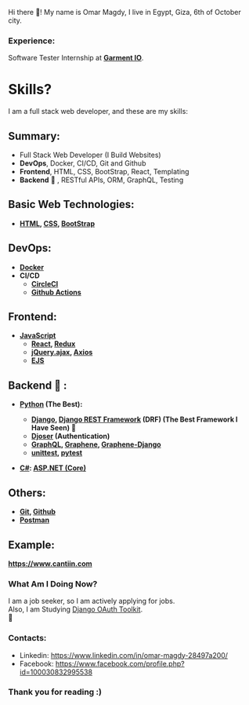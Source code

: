 
Hi there 👋! My name is Omar Magdy, I live in Egypt, 
Giza, 6th of October city. 




### Experience:

Software Tester Internship at **[Garment IO](https://garment.io/)**.





# Skills?
I am a full stack web developer, and these are my skills:




## Summary:

- Full Stack Web Developer (I Build Websites)
- **DevOps**, Docker, CI/CD, Git and Github
- **Frontend**, HTML, CSS, BootStrap, React, Templating
- **Backend** :muscle: , RESTful APIs, ORM, GraphQL, Testing

<b>


## Basic Web Technologies:
- [HTML](https://www.w3schools.com/html/),
	[CSS](https://www.w3schools.com/css/default.asp),
	[BootStrap](https://getbootstrap.com/)


## DevOps:
- [Docker](https://www.docker.com/)
- CI/CD
	- [CircleCI](https://circleci.com/)
	- [Github Actions](https://docs.github.com/en/actions)






## Frontend:
- [JavaScript](https://www.w3schools.com/js/)
	- [React](https://reactjs.org/), [Redux](https://redux.js.org/)
	- [jQuery.ajax](https://api.jquery.com/jquery.ajax/), 
		[Axios](https://axios-http.com/)
	- [EJS](https://ejs.co/)





## Backend :muscle: :
- [Python](https://www.w3schools.com/python/) (The Best):
	- [Django](https://docs.djangoproject.com), 
		[Django REST Framework](https://www.django-rest-framework.org/) (DRF)
		 (The Best Framework I Have Seen) :muscle:
	- [Djoser](https://djoser.readthedocs.io) (Authentication)
	- [GraphQL](https://graphql.org/), 
		[Graphene](https://graphene-python.org/), 
		[Graphene-Django](https://docs.graphene-python.org/projects/django)
	- [unittest](https://docs.python.org/3/library/unittest.html), 
		[pytest](https://pypi.org/project/pytest/)


- [C#](https://www.w3schools.com/cs/): [ASP.NET (Core)](https://docs.microsoft.com/en-us/aspnet/core/introduction-to-aspnet-core)



## Others:
- [Git](https://git-scm.com/), [Github](https://github.com/)
- [Postman](https://www.postman.com/)
















</b>



## Example:
**https://www.cantiin.com**





### What Am I Doing Now?
I am a job seeker, so I am actively applying for jobs.  
Also, I am Studying 
[Django OAuth Toolkit](https://django-oauth-toolkit.readthedocs.io/en/latest/).  
🌱


### Contacts:
- Linkedin: https://www.linkedin.com/in/omar-magdy-28497a200/
- Facebook: https://www.facebook.com/profile.php?id=100030832995538


### Thank you for reading :)

<!--
**OmarThinks/OmarThinks** is a ✨ _special_ ✨ repository because its `README.md` (this file) appears on your GitHub profile.

Here are some ideas to get you started:

- 🔭 I’m currently working on ...
- 🌱 I’m currently learning ...
- 👯 I’m looking to collaborate on ...
- 🤔 I’m looking for help with ...
- 💬 Ask me about ...
- 📫 How to reach me: ...
- ⚡ Fun fact: ...
-->

